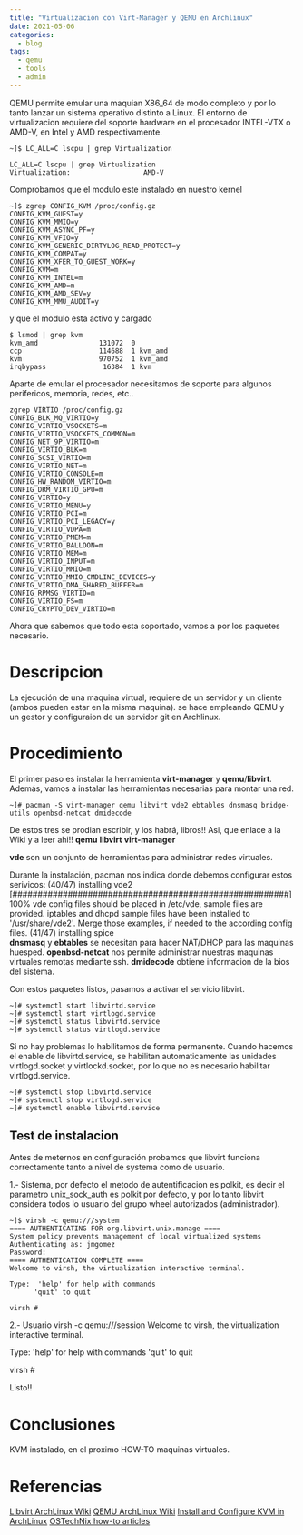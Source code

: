 ```yaml
---
title: "Virtualización con Virt-Manager y QEMU en Archlinux"
date: 2021-05-06
categories:
  - blog
tags:
  - qemu
  - tools
  - admin
---
```


QEMU permite emular una maquian X86_64 de modo completo y por lo tanto lanzar un sistema operativo distinto a Linux. El entorno de virtualizacion requiere del soporte hardware en el procesador INTEL-VTX o AMD-V, en Intel y AMD respectivamente.

```shell
~]$ LC_ALL=C lscpu | grep Virtualization

LC_ALL=C lscpu | grep Virtualization
Virtualization:                  AMD-V
```
Comprobamos que el modulo este instalado en nuestro kernel

```shell
~]$ zgrep CONFIG_KVM /proc/config.gz
CONFIG_KVM_GUEST=y
CONFIG_KVM_MMIO=y
CONFIG_KVM_ASYNC_PF=y
CONFIG_KVM_VFIO=y
CONFIG_KVM_GENERIC_DIRTYLOG_READ_PROTECT=y
CONFIG_KVM_COMPAT=y
CONFIG_KVM_XFER_TO_GUEST_WORK=y
CONFIG_KVM=m
CONFIG_KVM_INTEL=m
CONFIG_KVM_AMD=m
CONFIG_KVM_AMD_SEV=y
CONFIG_KVM_MMU_AUDIT=y
```
y que el modulo esta activo y cargado

```shell
$ lsmod | grep kvm
kvm_amd               131072  0
ccp                   114688  1 kvm_amd
kvm                   970752  1 kvm_amd
irqbypass              16384  1 kvm
```

Aparte de emular el procesador necesitamos de soporte para algunos perifericos, memoria, redes, etc..
```shell
zgrep VIRTIO /proc/config.gz 
CONFIG_BLK_MQ_VIRTIO=y
CONFIG_VIRTIO_VSOCKETS=m
CONFIG_VIRTIO_VSOCKETS_COMMON=m
CONFIG_NET_9P_VIRTIO=m
CONFIG_VIRTIO_BLK=m
CONFIG_SCSI_VIRTIO=m
CONFIG_VIRTIO_NET=m
CONFIG_VIRTIO_CONSOLE=m
CONFIG_HW_RANDOM_VIRTIO=m
CONFIG_DRM_VIRTIO_GPU=m
CONFIG_VIRTIO=y
CONFIG_VIRTIO_MENU=y
CONFIG_VIRTIO_PCI=m
CONFIG_VIRTIO_PCI_LEGACY=y
CONFIG_VIRTIO_VDPA=m
CONFIG_VIRTIO_PMEM=m
CONFIG_VIRTIO_BALLOON=m
CONFIG_VIRTIO_MEM=m
CONFIG_VIRTIO_INPUT=m
CONFIG_VIRTIO_MMIO=m
CONFIG_VIRTIO_MMIO_CMDLINE_DEVICES=y
CONFIG_VIRTIO_DMA_SHARED_BUFFER=m
CONFIG_RPMSG_VIRTIO=m
CONFIG_VIRTIO_FS=m
CONFIG_CRYPTO_DEV_VIRTIO=m
```

Ahora que sabemos que todo esta soportado, vamos a por los paquetes necesario.

# Descripcion

La ejecución de una maquina virtual, requiere de un servidor y un cliente (ambos pueden estar en la misma maquina). se hace empleando QEMU y un gestor y configuraion de un servidor git en Archlinux.

# Procedimiento
El primer paso es instalar la herramienta __virt-manager__ y  __qemu__/__libvirt__. Además, vamos a instalar las herramientas necesarias para montar una red.

```shell
~]# pacman -S virt-manager qemu libvirt vde2 ebtables dnsmasq bridge-utils openbsd-netcat dmidecode
```
De estos tres se prodian escribir, y los habrá, libros!! Asi, que enlace a la Wiki y a leer ahi!!
__qemu__
__libvirt__
__virt-manager__

__vde__ son un conjunto de herramientas para administrar redes virtuales.

Durante la instalación, pacman nos indica donde debemos configurar estos serivicos:
(40/47) installing vde2                                                                       [#######################################################] 100%
vde config files should be placed in /etc/vde, sample files are provided.
iptables and dhcpd sample files have been installed to '/usr/share/vde2'.
Merge those examples, if needed to the according config files.
(41/47) installing spice                                                                      
__dnsmasq__ y __ebtables__ se necesitan para hacer NAT/DHCP para las maquinas huesped.
__openbsd-netcat__ nos permite administrar nuestras maquinas virtuales remotas mediante ssh.
__dmidecode__ obtiene informacion de la bios del sistema.

Con estos paquetes listos, pasamos a activar el servicio libvirt. 
```shell
~]# systemctl start libvirtd.service
~]# systemctl start virtlogd.service
~]# systemctl status libvirtd.service
~]# systemctl status virtlogd.service
```
Si no hay problemas lo habilitamos de forma permanente. Cuando hacemos el enable de libvirtd.service, se habilitan automaticamente las unidades virtlogd.socket y virtlockd.socket, por lo que no es necesario habilitar virtlogd.service.
```shell
~]# systemctl stop libvirtd.service
~]# systemctl stop virtlogd.service
~]# systemctl enable libvirtd.service
```

## Test de instalacion
Antes de meternos en configuración probamos que libvirt funciona correctamente tanto a nivel de systema como de usuario.

1.- Sistema, por defecto el metodo de autentificacion es polkit, es decir el parametro unix_sock_auth es polkit por defecto, y por lo tanto libvirt considera todos lo usuario del grupo wheel autorizados (administrador).
 ```shell
~]$ virsh -c qemu:///system
==== AUTHENTICATING FOR org.libvirt.unix.manage ====
System policy prevents management of local virtualized systems
Authenticating as: jmgomez
Password: 
==== AUTHENTICATION COMPLETE ====
Welcome to virsh, the virtualization interactive terminal.

Type:  'help' for help with commands
       'quit' to quit

virsh # 
```
2.- Usuario
virsh -c qemu:///session
Welcome to virsh, the virtualization interactive terminal.

Type:  'help' for help with commands
       'quit' to quit

virsh # 



Listo!!

# Conclusiones

KVM instalado, en el proximo HOW-TO maquinas virtuales.


# Referencias
[Libvirt ArchLinux Wiki](https://wiki.archlinux.org/title/libvirt)
[QEMU ArchLinux Wiki](https://wiki.archlinux.org/title/QEMU)
[Install and Configure KVM in ArchLinux](https://linuxhint.com/install_configure_kvm_archlinux/)
[OSTechNix how-to articles](https://ostechnix.com/category/linux_distributions/arch-linux/)


